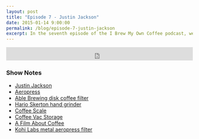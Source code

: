 ```yaml
---
layout: post
title: "Episode 7 - Justin Jackson"
date: 2015-01-14 9:00:00
permalink: /blog/episode-7-justin-jackson
excerpt: In the seventh episode of the I Brew My Own Coffee podcast, we chat with our good friend Justin Jackson. Justin is just getting into brewing coffee at home and we cover a lot of high level topics in this episode to help him start brewing better coffee. If you are new to coffee this will be a good episode to turn into.
---
```


<iframe frameborder='0' height='36px' scrolling='no' seamless src='https://simplecast.fm/e/6689?style=dark' width='100%'></iframe>

### Show Notes

<ul>
	<li><a href="http://justinjackson.ca">Justin Jackson</a></li>
	<li><a href="http://amzn.to/1C2Jnal">Aeropress</a></li><li><a href="http://ablebrewing.com/products/disk-coffee-filter">Able Brewing disk coffee filter</a></li>
	<li><a href="http://amzn.to/1y0rrvB">Hario Skerton hand grinder</a></li>
	<li><a href="http://amzn.to/1E1shsT">Coffee Scale</a></li><li><a href="http://dtcoffeeclub.com/shop/coffeevac-1-lb-capacity/?ref=4">Coffee Vac Storage</a></li>
	<li><a href="http://afilmaboutcoffee.com/">A Film About Coffee</a></li><li><a href="http://kohilabs.com/kohi-filter-for-aeropress/">Kohi Labs metal aeropress filter</a></li>
</ul>